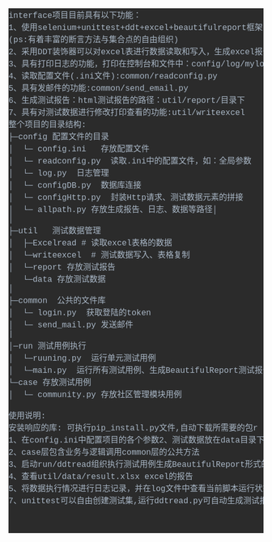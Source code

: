 <pre style="background-color:#2b2b2b;color:#a9b7c6;font-family:'Courier New';font-size:12.0pt;">interface项目目前具有以下功能：<br>1、使用selenium+unittest+ddt+excel+beautifulreport框架,数据与代码分离，能更好的管理测试用例 test*.py<br>(ps:有着丰富的断言方法与集合点的自由组织)<br>2、采用DDT装饰器可以对excel表进行数据读取和写入，生成excel报告，完成数据驱动:util/Excelread.py<br>3、具有打印日志的功能，打印在控制台和文件中：config/log/mylog.py,日志保存在report/log/目录下<br>4、读取配置文件(.ini文件):common/readconfig.py<br>5、具有发邮件的功能:common/send_email.py<br>6、生成测试报告：html测试报告的路径：util/report/目录下<br>7、具有对测试数据进行修改打印查看的功能:util/writeexcel<br>整个项目的目录结构:<br>├─config 配置文件的目录<br>│  └─ config.ini   存放配置文件<br>│  └─ readconfig.py  读取.ini中的配置文件，如：全局参数<br>│  └─ log.py  日志管理<br>│  └─ configDB.py  数据库连接<br>│  └─ configHttp.py  封装Http请求、测试数据元素的拼接<br>│  └─ allpath.py 存放生成报告、日志、数据等路径│<br>│<br>├─util   测试数据管理<br>│  ├─Excelread # 读取excel表格的数据<br>│  └─writeexcel  # 测试数据写入、表格复制  <br>│  └─report 存放测试报告  <br>   └─data 存放测试数据<br>│  <br>├─common  公共的文件库<br>│  └─ login.py  获取登陆的token<br>│  └─ send_mail.py 发送邮件<br>|<br>│─run 测试用例执行<br>│  └─ruuning.py  运行单元测试用例<br>│  └─main.py  运行所有测试用例、生成BeautifulReport测试报告+邮件│<br>└─case 存放测试用例<br>│  └─ community.py 存放社区管理模块用例<br><br>使用说明:<br>安装响应的库: 可执行pip_install.py文件,自动下载所需要的包r<br>1、在config.ini中配置项目的各个参数2、测试数据放在data目录下面，保留原始数据<br>2、case层包含业务与逻辑调用common层的公共方法<br>3、启动run/ddtread组织执行测试用例生成BeautifulReport形式的测试报告<br>4、查看util/data/result.xlsx excel的报告<br>5、将数据执行情况进行日志记录，并在log文件中查看当前脚本运行状态<br>7、unittest可以自由创建测试集,运行ddtread.py可自动生成测试报告并发送邮件。